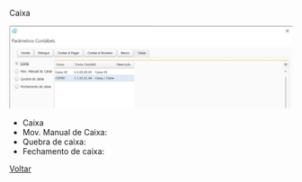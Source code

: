 Caixa

![](images/contabilidade_parametros_contabeis_caixa.JPG)

- Caixa
- Mov. Manual de Caixa:
- Quebra de caixa:
- Fechamento de caixa:





[Voltar](ajustes_contabilidade.md)

